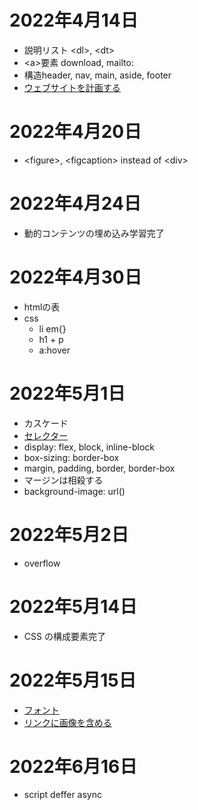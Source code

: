 # 2022年4月14日
- 説明リスト &lt;dl&gt;, &lt;dt&gt;
- \<a>要素 download, mailto:
- 構造header, nav, main, aside, footer
- [ウェブサイトを計画する](https://developer.mozilla.org/ja/docs/Learn/HTML/Introduction_to_HTML/Document_and_website_structure#planning_a_simple_website)

# 2022年4月20日
- \<figure>, \<figcaption> instead of \<div>

# 2022年4月24日
- 動的コンテンツの埋め込み学習完了

# 2022年4月30日
- htmlの表
- css 
  - li em{}
  - h1 + p
  - a:hover

# 2022年5月1日
- カスケード
- [セレクター](https://developer.mozilla.org/ja/docs/Learn/CSS/Building_blocks/Selectors#reference_table_of_selectors)
- display: flex, block, inline-block
- box-sizing: border-box
- margin, padding, border, border-box
- マージンは相殺する
- background-image: url()

# 2022年5月2日
- overflow

# 2022年5月14日
- CSS の構成要素完了

# 2022年5月15日
- [フォント](https://developer.mozilla.org/ja/docs/Learn/CSS/Styling_text/Fundamentals)
- [リンクに画像を含める](https://developer.mozilla.org/ja/docs/Learn/CSS/Styling_text/Styling_links)

# 2022年6月16日
- script deffer async